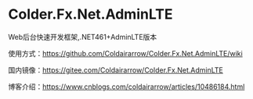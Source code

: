 # Colder.Fx.Net.AdminLTE
Web后台快速开发框架,.NET461+AdminLTE版本

使用方式：https://github.com/Coldairarrow/Colder.Fx.Net.AdminLTE/wiki

国内镜像：https://gitee.com/Coldairarrow/Colder.Fx.Net.AdminLTE

博客介绍：https://www.cnblogs.com/coldairarrow/articles/10486184.html
